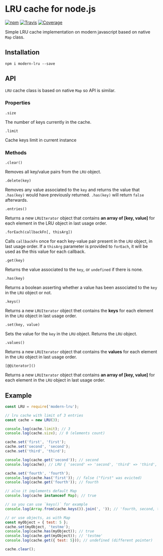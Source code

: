 # LRU cache for node.js

[![npm](https://img.shields.io/npm/v/modern-lru.svg?style=flat-square)](https://www.npmjs.com/package/modern-lru)
[![Travis](https://img.shields.io/travis/silentroach/modern-lru.svg?style=flat-square&label=travis)](https://travis-ci.org/silentroach/modern-lru)
[![Coverage](https://img.shields.io/coveralls/silentroach/modern-lru.svg?style=flat-square&label=coverage)](https://coveralls.io/github/silentroach/modern-lru)

Simple LRU cache implementation on modern javascript based on native `Map` class.

## Installation

	npm i modern-lru --save

## API

`LRU` cache class is based on native `Map` so API is similar.

### Properties

`.size`

The number of keys currently in the cache.

`.limit`

Cache keys limit in current instance

### Methods

`.clear()`

Removes all key/value pairs from the `LRU` object.

`.delete(key)`

Removes any value associated to the `key` and returns the value that `.has(key)` would have previously returned. `.has(key)` will return `false` afterwards.

`.entries()`

Returns a new `LRUIterator` object that contains **an array of [key, value]** for each element in the LRU object in last usage order.

`.forEach(callbackFn[, thisArg])`

Calls `callbackFn` once for each key-value pair present in the `LRU` object, in last usage order. If a `thisArg` parameter is provided to `forEach`, it will be used as the this value for each callback.

`.get(key)`

Returns the value associated to the `key`, or `undefined` if there is none.

`.has(key)`

Returns a boolean asserting whether a value has been associated to the `key` in the `LRU` object or not.

`.keys()`

Returns a new `LRUIterator` object thet contains the **keys** for each element in the `LRU` object in last usage order.

`.set(key, value)`

Sets the value for the `key` in the `LRU` object. Returns the `LRU` object.

`.values()`

Returns a new `LRUIterator` object that contains the **values** for each element in the `LRU` object in last usage order.

`[@@iterator]()`

Returns a new `LRUIterator` object that contains **an array of [key, value]** for each element in the `LRU` object in last usage order.

## Example

```js
const LRU = require('modern-lru');

// lru cache with limit of 3 entries
const cache = new LRU(3);

console.log(cache.limit); // 3
console.log(cache.size); // 0 (elements count)

cache.set('first', 'first');
cache.set('second', 'second');
cache.set('third', 'third');

console.log(cache.get('second')); // second
console.log(cache); // LRU { 'second' => 'second', 'third' => 'third', 'first' => 'first' }

cache.set('fourth', 'fourth');
console.log(cache.has('first')); // false ("first" was evicted)
console.log(cache.get('fourth')); // fourth

// also it implements default Map
console.log(cache instanceof Map); // true

// so you can use `keys()` for example
console.log(Array.from(cache.keys()).join(', ')); // 'fourth, second, third'

// or use objects, as with Map
const myObject = { test: 5 };
cache.set(myObject, 'testme');
console.log(cache.has(myObject)); // true
console.log(cache.get(myObject)); // 'testme'
console.log(cache.get({ test: 5})); // undefined (different pointer)

cache.clear();
```
